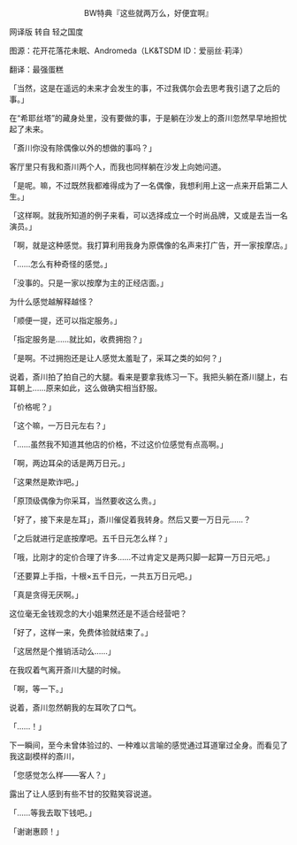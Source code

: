 <p align="center">BW特典『这些就两万么，好便宜啊』</p>

网译版 转自 轻之国度

图源：花开花落花未眠、Andromeda（LK&TSDM ID：爱丽丝·莉泽）

翻译：最强蛋糕

「当然，这是在遥远的未来才会发生的事，不过我偶尔会去思考我引退了之后的事。」

在“希耶丝塔”的藏身处里，没有要做的事，于是躺在沙发上的斎川忽然早早地担忧起了未来。

「斎川你没有除偶像以外的想做的事吗？」

客厅里只有我和斎川两个人，而我也同样躺在沙发上向她问道。

「是呢。嘛，不过既然我都难得成为了一名偶像，我想利用上这一点来开启第二人生。」

「这样啊。就我所知道的例子来看，可以选择成立一个时尚品牌，又或是去当一名演员。」

「啊，就是这种感觉。我打算利用我身为原偶像的名声来打广告，开一家按摩店。」

「……怎么有种奇怪的感觉。」

「没事的。只是一家以按摩为主的正经店面。」

为什么感觉越解释越怪？

「顺便一提，还可以指定服务。」

「指定服务是……就比如，收费拥抱？」

「是啊。不过拥抱还是让人感觉太羞耻了，采耳之类的如何？」

说着，斎川拍了拍自己的大腿。看来是要拿我练习一下。我把头躺在斎川腿上，右耳朝上……原来如此，这么做确实相当舒服。

「价格呢？」

「这个嘛，一万日元左右？」

「……虽然我不知道其他店的价格，不过这价位感觉有点高啊。」

「啊，两边耳朵的话是两万日元。」

「这果然是欺诈吧。」

「原顶级偶像为你采耳，当然要收这么贵。」

「好了，接下来是左耳」，斎川催促着我转身。然后又要一万日元……？

「之后就进行足底按摩吧。五千日元怎么样？」

「哦，比刚才的定价合理了许多……不过肯定又是两只脚一起算一万日元吧。」

「还要算上手指，十根×五千日元，一共五万日元吧。」

「真是贪得无厌啊。」

这位毫无金钱观念的大小姐果然还是不适合经营吧？

「好了，这样一来，免费体验就结束了。」

「这居然是个推销活动么……」

在我叹着气离开斎川大腿的时候。

「啊，等一下。」

说着，斎川忽然朝我的左耳吹了口气。

「……！」

下一瞬间，至今未曾体验过的、一种难以言喻的感觉通过耳道窜过全身。而看见了我这副模样的斎川，

「您感觉怎么样——客人？」

露出了让人感到有些不甘的狡黠笑容说道。

「……等我去取下钱吧。」

「谢谢惠顾！」

